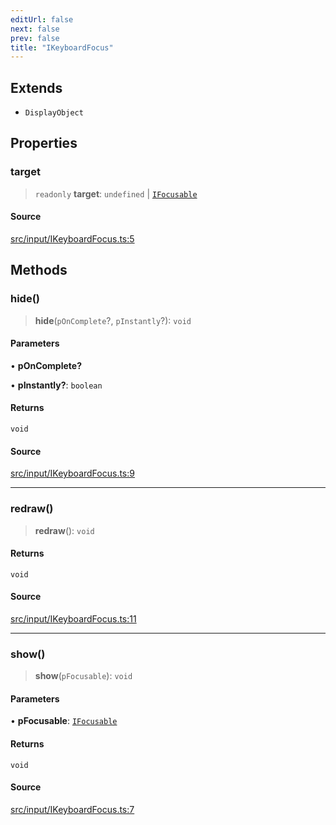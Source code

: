 ```yaml
---
editUrl: false
next: false
prev: false
title: "IKeyboardFocus"
---
```


## Extends

- `DisplayObject`

## Properties

### target

> `readonly` **target**: `undefined` \| [`IFocusable`](/api/interfaces/ifocusable/)

#### Source

[src/input/IKeyboardFocus.ts:5](https://github.com/relishinc/dill-pixel/blob/543438455c9a47928084300159416186c2aa1095/src/input/IKeyboardFocus.ts#L5)

## Methods

### hide()

> **hide**(`pOnComplete`?, `pInstantly`?): `void`

#### Parameters

• **pOnComplete?**

• **pInstantly?**: `boolean`

#### Returns

`void`

#### Source

[src/input/IKeyboardFocus.ts:9](https://github.com/relishinc/dill-pixel/blob/543438455c9a47928084300159416186c2aa1095/src/input/IKeyboardFocus.ts#L9)

***

### redraw()

> **redraw**(): `void`

#### Returns

`void`

#### Source

[src/input/IKeyboardFocus.ts:11](https://github.com/relishinc/dill-pixel/blob/543438455c9a47928084300159416186c2aa1095/src/input/IKeyboardFocus.ts#L11)

***

### show()

> **show**(`pFocusable`): `void`

#### Parameters

• **pFocusable**: [`IFocusable`](/api/interfaces/ifocusable/)

#### Returns

`void`

#### Source

[src/input/IKeyboardFocus.ts:7](https://github.com/relishinc/dill-pixel/blob/543438455c9a47928084300159416186c2aa1095/src/input/IKeyboardFocus.ts#L7)
